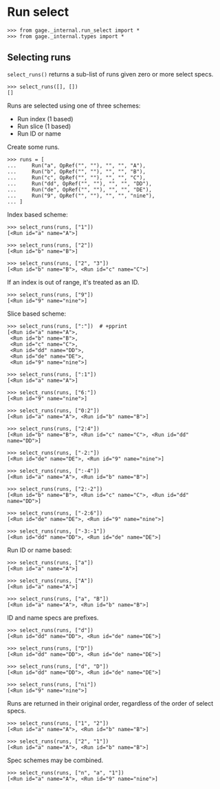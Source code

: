 # Run select

    >>> from gage._internal.run_select import *
    >>> from gage._internal.types import *

## Selecting runs

`select_runs()` returns a sub-list of runs given zero or more select
specs.

    >>> select_runs([], [])
    []

Runs are selected using one of three schemes:

- Run index (1 based)
- Run slice (1 based)
- Run ID or name

Create some runs.

    >>> runs = [
    ...     Run("a", OpRef("", ""), "", "", "A"),
    ...     Run("b", OpRef("", ""), "", "", "B"),
    ...     Run("c", OpRef("", ""), "", "", "C"),
    ...     Run("dd", OpRef("", ""), "", "", "DD"),
    ...     Run("de", OpRef("", ""), "", "", "DE"),
    ...     Run("9", OpRef("", ""), "", "", "nine"),
    ... ]


Index based scheme:

    >>> select_runs(runs, ["1"])
    [<Run id="a" name="A">]

    >>> select_runs(runs, ["2"])
    [<Run id="b" name="B">]

    >>> select_runs(runs, ["2", "3"])
    [<Run id="b" name="B">, <Run id="c" name="C">]

If an index is out of range, it's treated as an ID.

    >>> select_runs(runs, ["9"])
    [<Run id="9" name="nine">]

Slice based scheme:

    >>> select_runs(runs, [":"])  # +pprint
    [<Run id="a" name="A">,
     <Run id="b" name="B">,
     <Run id="c" name="C">,
     <Run id="dd" name="DD">,
     <Run id="de" name="DE">,
     <Run id="9" name="nine">]

    >>> select_runs(runs, [":1"])
    [<Run id="a" name="A">]

    >>> select_runs(runs, ["6:"])
    [<Run id="9" name="nine">]

    >>> select_runs(runs, ["0:2"])
    [<Run id="a" name="A">, <Run id="b" name="B">]

    >>> select_runs(runs, ["2:4"])
    [<Run id="b" name="B">, <Run id="c" name="C">, <Run id="dd" name="DD">]

    >>> select_runs(runs, ["-2:"])
    [<Run id="de" name="DE">, <Run id="9" name="nine">]

    >>> select_runs(runs, [":-4"])
    [<Run id="a" name="A">, <Run id="b" name="B">]

    >>> select_runs(runs, ["2:-2"])
    [<Run id="b" name="B">, <Run id="c" name="C">, <Run id="dd" name="DD">]

    >>> select_runs(runs, ["-2:6"])
    [<Run id="de" name="DE">, <Run id="9" name="nine">]

    >>> select_runs(runs, ["-3:-1"])
    [<Run id="dd" name="DD">, <Run id="de" name="DE">]

Run ID or name based:

    >>> select_runs(runs, ["a"])
    [<Run id="a" name="A">]

    >>> select_runs(runs, ["A"])
    [<Run id="a" name="A">]

    >>> select_runs(runs, ["a", "B"])
    [<Run id="a" name="A">, <Run id="b" name="B">]

ID and name specs are prefixes.

    >>> select_runs(runs, ["d"])
    [<Run id="dd" name="DD">, <Run id="de" name="DE">]

    >>> select_runs(runs, ["D"])
    [<Run id="dd" name="DD">, <Run id="de" name="DE">]

    >>> select_runs(runs, ["d", "D"])
    [<Run id="dd" name="DD">, <Run id="de" name="DE">]

    >>> select_runs(runs, ["ni"])
    [<Run id="9" name="nine">]

Runs are returned in their original order, regardless of the order of
select specs.

    >>> select_runs(runs, ["1", "2"])
    [<Run id="a" name="A">, <Run id="b" name="B">]

    >>> select_runs(runs, ["2", "1"])
    [<Run id="a" name="A">, <Run id="b" name="B">]

Spec schemes may be combined.

    >>> select_runs(runs, ["n", "a", "1"])
    [<Run id="a" name="A">, <Run id="9" name="nine">]
